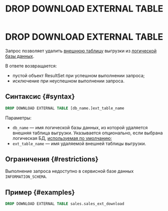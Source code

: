 ﻿---
layout: default
title: DROP DOWNLOAD EXTERNAL TABLE
nav_order: 23
parent: Запросы SQL+
grand_parent: Справочная информация
has_children: false
has_toc: false
---

# DROP DOWNLOAD EXTERNAL TABLE

Запрос позволяет удалить [внешнюю таблицу](../../../overview/main_concepts/external_table/external_table.md) 
выгрузки из [логической базы данных](../../../overview/main_concepts/logical_db/logical_db.md).

В ответе возвращается:
*   пустой объект ResultSet при успешном выполнении запроса;
*   исключение при неуспешном выполнении запроса.

## Синтаксис {#syntax}

```sql
DROP DOWNLOAD EXTERNAL TABLE [db_name.]ext_table_name
```

Параметры:
*   `db_name` — имя логической базы данных, из которой удаляется внешняя таблица выгрузки. Указывается 
    опционально, если выбрана логическая БД, [используемая по умолчанию](../../../working_with_system/other_features/default_db_set-up/default_db_set-up.md);
*   `ext_table_name` — имя удаляемой внешней таблицы выгрузки.

## Ограничения {#restrictions}

Выполнение запроса недоступно в сервисной базе данных `INFORMATION_SCHEMA`.

## Пример {#examples}

```sql
DROP DOWNLOAD EXTERNAL TABLE sales.sales_ext_download
```